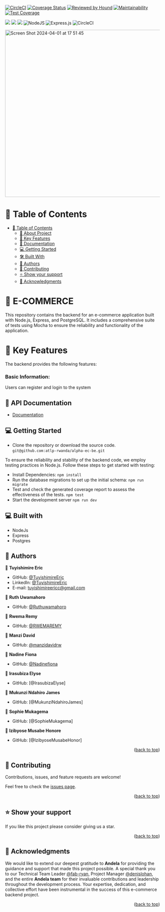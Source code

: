 [![CircleCI](https://dl.circleci.com/status-badge/img/gh/atlp-rwanda/alpha-ec-be/tree/develop.svg?style=svg)](https://dl.circleci.com/status-badge/redirect/gh/atlp-rwanda/alpha-ec-be/tree/develop)
[![Coverage Status](https://coveralls.io/repos/github/atlp-rwanda/alpha-ec-be/badge.svg)](https://coveralls.io/github/atlp-rwanda/alpha-ec-be)
[![Reviewed by Hound](https://img.shields.io/badge/Reviewed_by-Hound-8E64B0.svg)](https://houndci.com)
[![Maintainability](https://api.codeclimate.com/v1/badges/ff7b5120f00838b17f66/maintainability)](https://codeclimate.com/github/atlp-rwanda/alpha-ec-be/maintainability)
[![Test Coverage](https://api.codeclimate.com/v1/badges/ff7b5120f00838b17f66/test_coverage)](https://codeclimate.com/github/atlp-rwanda/alpha-ec-be/test_coverage)

![](https://img.shields.io/badge/Maintained-Yes-green)
![](https://img.shields.io/badge/Pull_Requests-Accepting-green)
![](https://img.shields.io/badge/Contributions-Accepting-cyan)
![NodeJS](https://img.shields.io/badge/node.js-6DA55F?style=for-the-badge&logo=node.js&logoColor=white) ![Express.js](https://img.shields.io/badge/express.js-%23404d59.svg?style=for-the-badge&logo=express&logoColor=%2361DAFB) ![CircleCI](https://img.shields.io/badge/circle%20ci-%23161616.svg?style=for-the-badge&logo=circleci&logoColor=white)

<div align="left">
  <img width="544" alt="Screen Shot 2024-04-01 at 17 51 45" src="https://github.com/atlp-rwanda/alpha-ec-be/assets/102757126/a79b2b93-2fcc-4909-a663-598d4339ba80">
</div>

<a name="readme-top"></a>

<!-- TABLE OF CONTENTS -->

# 📗 Table of Contents

- [📗 Table of Contents](#-table-of-contents)
  - [📖 About Project](#-about-project-)
  - [🧾 Key Features ](#-key-features-)
  - [🚀 Documentation ](#-documentation-)
  - [💻 Getting Started ](#-getting-started-)
  - [🛠 Built With ](#-built-with)
  - [👥 Authors ](#-authors-)
  - [🤝 Contributing ](#-contributing-)
  - [⭐️ Show your support ](#️-show-your-support-)
  - [🙏 Acknowledgments ](#-acknowledgments-)

<!-- PROJECT DESCRIPTION -->

# 📖 E-COMMERCE<a name="about-project"></a>

This repository contains the backend for an e-commerce application built with Node.js, Express, and PostgreSQL. It includes a comprehensive suite of tests using Mocha to ensure the reliability and functionality of the application.

# 🧾 Key Features <a name="key-features"></a>

The backend provides the following features:

### Basic Information:

Users can register and login to the system

## 🚀 API Documentation <a name="documentation"></a>

- [Documentation](https://alpha-ec-be.onrender.com/swagger/)

<!-- GETTING STARTED -->

## 💻 Getting Started <a name="getting-started"></a>

- Clone the repository or download the source code.
  `git@github.com:atlp-rwanda/alpha-ec-be.git`

To ensure the reliability and stability of the backend code, we employ testing practices in Node.js. Follow these steps to get started with testing:

- Install Dependencies:
  `npm install`
- Run the database migrations to set up the initial schema:
  `npm run migrate`
- Test and check the generated coverage report to assess the effectiveness of the tests.
  `npm test`
- Start the development server
  `npm run dev`

## 💻 Built with <a name="built-with-"></a>

- NodeJs
- Express
- Postgres

## 👥 Authors <a name="authors"></a>

👤 **Tuyishimire Eric**

- GitHub: [@TuyishimireEric](https://github.com/TuyishimireEric)
- LinkedIn: [@TuyishimireEric](https://www.linkedin.com/in/TuyishimireEric/)
- E-mail: <a href="mailto:tuyishimireericc@gmail.com">tuyishimireericc@gmail.com</a>

👤 **Ruth Uwamahoro**

- GitHub: [@Ruthuwamahoro](https://github.com/Ruthuwamahoro)

👤 **Rwema Remy**

- GitHub: [@RWEMAREMY](https://github.com/RWEMAREMY)

👤 **Manzi David**

- GitHub: [@manzidavidrw](https://github.com/manzidavidrw)

👤 **Nadine Fiona**

- GitHub: [@Nadinefiona](https://github.com/Nadinefiona)

👤 **Irasubiza Elyse**

- GitHub: [@IrasubizaElyse]

👤 **Mukunzi Ndahiro James**

- GitHub: [@MukunziNdahiroJames]

👤 **Sophie Mukagema**

- GitHub: [@SophieMukagema]

👤 **Izibyose Musabe Honore**

- GitHub: [@IzibyoseMusabeHonor]

<p align="right">(<a href="#readme-top">back to top</a>)</p>

<!-- FUTURE FEATURES -->

## 🤝 Contributing <a name="contributing"></a>

Contributions, issues, and feature requests are welcome!

Feel free to check the [issues page](https://github.com/atlp-rwanda/alpha-ec-be/issues).

<p align="right">(<a href="#readme-top">back to top</a>)</p>

<!-- SUPPORT -->

## ⭐️ Show your support <a name="support"></a>

If you like this project please consider giving us a star.

<p align="right">(<a href="#readme-top">back to top</a>)</p>

<!-- ACKNOWLEDGEMENTS -->

## 🙏 Acknowledgments <a name="acknowledgements"></a>

We would like to extend our deepest gratitude to **Andela** for providing the guidance and support that made this project possible. A special thank you to our Technical Team Leader [@fab-ryan](https://github.com/fab-ryan), Project Manager [@denislohan](https://github.com/denislohan), and the entire **Andela team** for their invaluable contributions and leadership throughout the development process. Your expertise, dedication, and collective effort have been instrumental in the success of this e-commerce backend project.

<p align="right">(<a href="#readme-top">back to top</a>)</p>
